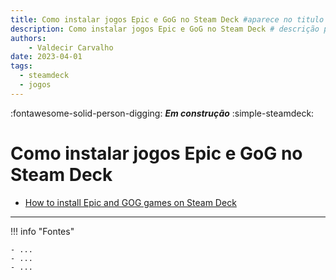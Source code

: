 ```yaml
---
title: Como instalar jogos Epic e GoG no Steam Deck #aparece no titulo do navegador
description: Como instalar jogos Epic e GoG no Steam Deck # descrição para meta tag
authors:
    - Valdecir Carvalho
date: 2023-04-01
tags:
  - steamdeck
  - jogos
---
```


:fontawesome-solid-person-digging: **_Em construção_**
:simple-steamdeck:

# Como instalar jogos Epic e GoG no Steam Deck

- [How to install Epic and GOG games on Steam Deck](https://www.dexerto.com/tech/how-to-install-epic-games-on-steam-deck-1894333/)

----

!!! info "Fontes"

    - ...
    - ...
    - ...